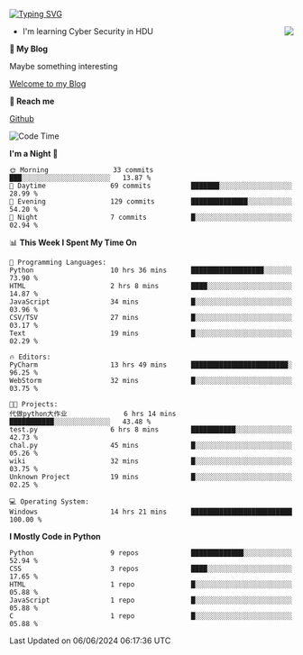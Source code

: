 [![Typing SVG](https://readme-typing-svg.herokuapp.com?font=Fira+Code&pause=1000&random=false&width=450&height=60&lines=Hello+%F0%9F%91%8B%F0%9F%8F%BB;I'm+JBNRZ)](https://git.io/typing-svg)

<a href="#">
  <img align="right" src="https://github-readme-stats.vercel.app/api?username=JBNRZ&show_icons=true&bg_color=15,f2f7fd,E0EAFC" />
</a>

- I'm learning Cyber Security in HDU

 **🌱 My Blog**

Maybe something interesting

[Welcome to my Blog](https://jbnrz.com.cn/)

 **💬 Reach me** 

[Github](https://github.com/JBNRZ)


<!--START_SECTION:waka-->
![Code Time](http://img.shields.io/badge/Code%20Time-527%20hrs%206%20mins-blue)

**I'm a Night 🦉** 

```text
🌞 Morning                33 commits          ███░░░░░░░░░░░░░░░░░░░░░░   13.87 % 
🌆 Daytime                69 commits          ███████░░░░░░░░░░░░░░░░░░   28.99 % 
🌃 Evening                129 commits         ██████████████░░░░░░░░░░░   54.20 % 
🌙 Night                  7 commits           █░░░░░░░░░░░░░░░░░░░░░░░░   02.94 % 
```


📊 **This Week I Spent My Time On** 

```text
💬 Programming Languages: 
Python                   10 hrs 36 mins      ██████████████████░░░░░░░   73.90 % 
HTML                     2 hrs 8 mins        ████░░░░░░░░░░░░░░░░░░░░░   14.87 % 
JavaScript               34 mins             █░░░░░░░░░░░░░░░░░░░░░░░░   03.96 % 
CSV/TSV                  27 mins             █░░░░░░░░░░░░░░░░░░░░░░░░   03.17 % 
Text                     19 mins             █░░░░░░░░░░░░░░░░░░░░░░░░   02.29 % 

🔥 Editors: 
PyCharm                  13 hrs 49 mins      ████████████████████████░   96.25 % 
WebStorm                 32 mins             █░░░░░░░░░░░░░░░░░░░░░░░░   03.75 % 

🐱‍💻 Projects: 
代做python大作业              6 hrs 14 mins       ███████████░░░░░░░░░░░░░░   43.48 % 
test.py                  6 hrs 8 mins        ███████████░░░░░░░░░░░░░░   42.73 % 
chal.py                  45 mins             █░░░░░░░░░░░░░░░░░░░░░░░░   05.26 % 
wiki                     32 mins             █░░░░░░░░░░░░░░░░░░░░░░░░   03.75 % 
Unknown Project          19 mins             █░░░░░░░░░░░░░░░░░░░░░░░░   02.25 % 

💻 Operating System: 
Windows                  14 hrs 21 mins      █████████████████████████   100.00 % 
```

**I Mostly Code in Python** 

```text
Python                   9 repos             █████████████░░░░░░░░░░░░   52.94 % 
CSS                      3 repos             ████░░░░░░░░░░░░░░░░░░░░░   17.65 % 
HTML                     1 repo              █░░░░░░░░░░░░░░░░░░░░░░░░   05.88 % 
JavaScript               1 repo              █░░░░░░░░░░░░░░░░░░░░░░░░   05.88 % 
C                        1 repo              █░░░░░░░░░░░░░░░░░░░░░░░░   05.88 % 
```




 Last Updated on 06/06/2024 06:17:36 UTC
<!--END_SECTION:waka-->
